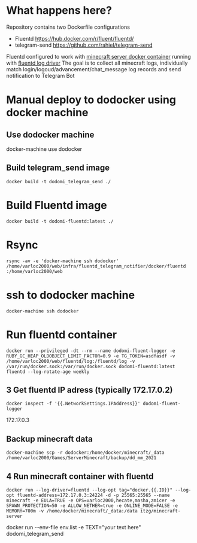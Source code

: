 # What happens here?

Repository contains two Dockerfile configurations
- Fluentd https://hub.docker.com/r/fluent/fluentd/
- telegram-send  https://github.com/rahiel/telegram-send

Fluentd configured to work with [minecraft server docker container](https://hub.docker.com/r/itzg/minecraft-server) running with [fluentd log driver](https://docs.docker.com/config/containers/logging/fluentd/) 
The goal is to collect all minecraft logs, individually match login/logoud/advancement/chat_message log records and send notification to Telegram Bot

# Manual deploy to dodocker using docker machine

## Use dodocker machine

docker-machine use dodocker

## Build telegram_send image

`docker build -t dodomi_telegram_send ./`

# Build Fluentd image

`docker build -t dodomi-fluentd:latest ./`
 
# Rsync

`rsync -av -e 'docker-machine ssh dodocker' /home/varloc2000/web/infra/fluentd_telegram_notifier/docker/fluentd :/home/varloc2000/web`

# ssh to dodocker machine

`docker-machine ssh dodocker`

# Run fluentd container

`docker run --privileged -dt --rm --name dodomi-fluent-logger -e RUBY_GC_HEAP_OLDOBJECT_LIMIT_FACTOR=0.9 -e TG_TOKEN=asdfasdf -v /home/varloc2000/web/fluentd/log:/fluentd/log -v /var/run/docker.sock:/var/run/docker.sock dodomi-fluentd:latest fluentd --log-rotate-age weekly`

## 3 Get fluentd IP adress (typically 172.17.0.2)

`docker inspect -f '{{.NetworkSettings.IPAddress}}' dodomi-fluent-logger`

172.17.0.3

## Backup minecraft data 

`docker-machine scp -r dodocker:/home/docker/minecraft/_data /home/varloc2000/Games/ServerMinecraft/backup/dd_mm_2021`

## 4 Run minecraft container with fluentd

`docker run --log-driver=fluentd --log-opt tag="docker.{{.ID}}" --log-opt fluentd-address=172.17.0.3:24224 -d -p 25565:25565 --name minecraft -e EULA=TRUE -e OPS=varloc2000,hecate,masha,zmicer -e SPAWN_PROTECTION=50 -e ALLOW_NETHER=true -e ONLINE_MODE=FALSE -e MEMORY=700m -v /home/docker/minecraft/_data:/data itzg/minecraft-server`

docker run --env-file env.list -e TEXT="your text here" dodomi_telegram_send

